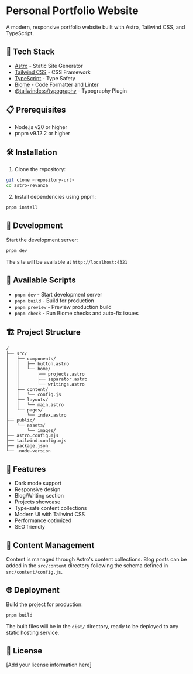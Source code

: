 # Personal Portfolio Website

A modern, responsive portfolio website built with Astro, Tailwind CSS, and TypeScript.

## 🚀 Tech Stack

- [Astro](https://astro.build/) - Static Site Generator
- [Tailwind CSS](https://tailwindcss.com/) - CSS Framework
- [TypeScript](https://www.typescriptlang.org/) - Type Safety
- [Biome](https://biomejs.dev/) - Code Formatter and Linter
- [@tailwindcss/typography](https://tailwindcss.com/docs/typography-plugin) - Typography Plugin

## 📋 Prerequisites

- Node.js v20 or higher
- pnpm v9.12.2 or higher

## 🛠️ Installation

1. Clone the repository:

```bash
git clone <repository-url>
cd astro-revanza
```

2. Install dependencies using pnpm:

```bash
pnpm install
```

## 🚀 Development

Start the development server:

```bash
pnpm dev
```

The site will be available at `http://localhost:4321`

## 🔧 Available Scripts

- `pnpm dev` - Start development server
- `pnpm build` - Build for production
- `pnpm preview` - Preview production build
- `pnpm check` - Run Biome checks and auto-fix issues

## 🏗️ Project Structure

```
/
├── src/
│   ├── components/
│   │   ├── button.astro
│   │   └── home/
│   │       ├── projects.astro
│   │       ├── separator.astro
│   │       └── writings.astro
│   ├── content/
│   │   └── config.js
│   ├── layouts/
│   │   └── main.astro
│   └── pages/
│       └── index.astro
├── public/
│   └── assets/
│       └── images/
├── astro.config.mjs
├── tailwind.config.mjs
├── package.json
└── .node-version
```

## 🎨 Features

- Dark mode support
- Responsive design
- Blog/Writing section
- Projects showcase
- Type-safe content collections
- Modern UI with Tailwind CSS
- Performance optimized
- SEO friendly

## 📝 Content Management

Content is managed through Astro's content collections. Blog posts can be added in the `src/content` directory following the schema defined in `src/content/config.js`.

## 🌐 Deployment

Build the project for production:

```bash
pnpm build
```

The built files will be in the `dist/` directory, ready to be deployed to any static hosting service.

## 📜 License

[Add your license information here]
